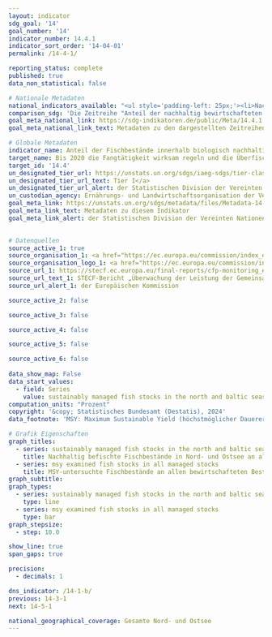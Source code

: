 ```yaml
---
layout: indicator    
sdg_goal: '14'    
goal_number: '14'    
indicator_number: 14.4.1    
indicator_sort_order: '14-04-01'    
permalink: /14-4-1/    

reporting_status: complete    
published: true    
data_non_statistical: false    

# Nationale Metadaten    
national_indicators_available: "<ul style='padding-left: 25px;'><li>Nachhaltig befischte Fischbestände in Nord- und Ostsee an allen MSY-untersuchten Beständen</li> <li> MSY-untersuchte Fischbestände an allen bewirtschafteten Beständen</li></ul>"    
comparison_sdg: 'Die Zeitreihe "Anteil der nachhaltig bewirtschafteten Bestände an allen MSY-untersuchten Beständen" entspricht den UN-Metadaten. Die Zeitreihe "MSY-untersuchte an allen bewirtschafteten Beständen" bietet zusätzliche Informationen.'    
goal_meta_national_link: https://sdg-indikatoren.de/public/Meta/14.4.1.pdf
goal_meta_national_link_text: Metadaten zu den dargestellten Zeitreihen    

# Globale Metadaten    
indicator_name: Anteil der Fischbestände innerhalb biologisch nachhaltiger Grenzen    
target_name: Bis 2020 die Fangtätigkeit wirksam regeln und die Überfischung, die illegale, ungemeldete und unregulierte Fischerei und zerstörerische Fangpraktiken beenden und wissenschaftlich fundierte Bewirtschaftungspläne umsetzen, um die Fischbestände in kürzestmöglicher Zeit mindestens auf einen Stand zurückzuführen, der den höchstmöglichen Dauerertrag unter Berücksichtigung ihrer biologischen Merkmale sichert    
target_id: '14.4'    
un_designated_tier_url: https://unstats.un.org/sdgs/iaeg-sdgs/tier-classification/'    
un_designated_tier_url_text: Tier I</a>    
un_designated_tier_url_alert: der Statistischen Division der Vereinten Nationen    
un_custodian_agency: Ernährungs- und Landwirtschaftsorganisation der Vereinten Nationen (FAO)    
goal_meta_link: https://unstats.un.org/sdgs/metadata/files/Metadata-14-04-01.pdf    
goal_meta_link_text: Metadaten zu diesem Indikator    
goal_meta_link_alert: der Statistischen Division der Vereinten Nationen    
    

# Datenquellen
source_active_1: true
source_organisation_1: <a href="https://ec.europa.eu/commission/index_en" target="_blank" onclick="return confirm_alert('der Europäischen Kommission','De');"> Europäische Kommission </a>
source_organisation_logo_1: <a href="https://ec.europa.eu/commission/index_en" target="_blank" onclick="return confirm_alert('der Europäischen Kommission','De');"><img src="https://sdg-indikatoren.de/public/OrgImgDe/europeancommission.png" alt="Logo europeancommission" style="height:60px; width:148px"/></a>
source_url_1: https://stecf.ec.europa.eu/final-reports/cfp-monitoring_en
source_url_text_1: STECF-Bericht „Überwachung der Leistung der Gemeinsamen Fischereipolitik (STECF-adhoc-20-01)“ (nicht auf Deutsch verfügbar)
source_url_alert_1: der Europäischen Kommission

source_active_2: false

source_active_3: false

source_active_4: false

source_active_5: false

source_active_6: false
    
data_show_map: False    
data_start_values: 
  - field: Series
    value: sustainably managed fish stocks in the north and baltic seas on all msy examined stocks    
computation_units: "Prozent"    
copyright: '&copy; Statistisches Bundesamt (Destatis), 2024'    
data_footnote: 'MSY: Maximum Sustainable Yield (höchstmöglicher Dauerertrag).'    

# Grafik Eigenschaften    
graph_titles:
  - series: sustainably managed fish stocks in the north and baltic seas on all msy examined stocks
    title: Nachhaltig befischte Fischbestände in Nord- und Ostsee an allen MSY-untersuchten Beständen
  - series: msy examined fish stocks in all managed stocks
    title: MSY-untersuchte Fischbestände an allen bewirtschafteten Beständen
graph_subtitle:     
graph_types: 
  - series: sustainably managed fish stocks in the north and baltic seas on all msy examined stocks
    type: line
  - series: msy examined fish stocks in all managed stocks
    type: bar
graph_stepsize: 
  - step: 10.0    

show_line: true
span_gaps: true

precision:
  - decimals: 1    

dns_indicator: /14-1-b/
previous: 14-3-1    
next: 14-5-1    

national_geographical_coverage: Gesamte Nord- und Ostsee    
---
```


<span></span>